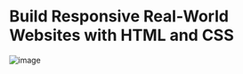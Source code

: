 # Build Responsive Real-World Websites with HTML and CSS
![image](https://user-images.githubusercontent.com/103145317/179784029-11aca39b-0174-4022-96a4-9fd161b041c1.png)
